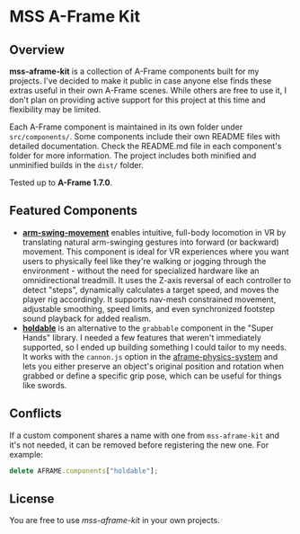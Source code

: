# MSS A-Frame Kit

## Overview

**mss-aframe-kit** is a collection of A-Frame components built for my projects. I've decided to make it public in case anyone else finds these extras useful in their own A-Frame scenes. While others are free to use it, I don't plan on providing active support for this project at this time and flexibility may be limited.

Each A-Frame component is maintained in its own folder under `src/components/`. Some components include their own README files with detailed documentation. Check the README.md file in each component's folder for more information. The project includes both minified and unminified builds in the `dist/` folder.

Tested up to **A-Frame 1.7.0**.

## Featured Components

- **[arm-swing-movement](src/components/arm-swing-movement/README.md)** enables intuitive, full-body locomotion in VR by translating natural arm-swinging gestures into forward (or backward) movement. This component is ideal for VR experiences where you want users to physically feel like they're walking or jogging through the environment - without the need for specialized hardware like an omnidirectional treadmill. It uses the Z-axis reversal of each controller to detect "steps", dynamically calculates a target speed, and moves the player rig accordingly. It supports nav-mesh constrained movement, adjustable smoothing, speed limits, and even synchronized footstep sound playback for added realism.
- **[holdable](src/components/holdable/holdable.js)** is an alternative to the `grabbable` component in the "Super Hands" library. I needed a few features that weren't immediately supported, so I ended up building something I could tailor to my needs. It works with the `cannon.js` option in the [aframe-physics-system](https://github.com/c-frame/aframe-physics-system) and lets you either preserve an object's original position and rotation when grabbed or define a specific grip pose, which can be useful for things like swords.

## Conflicts

If a custom component shares a name with one from `mss-aframe-kit` and it's not needed, it can be removed before registering the new one. For example:

```javascript
delete AFRAME.components["holdable"];
```

## License

You are free to use *mss-aframe-kit* in your own projects.
